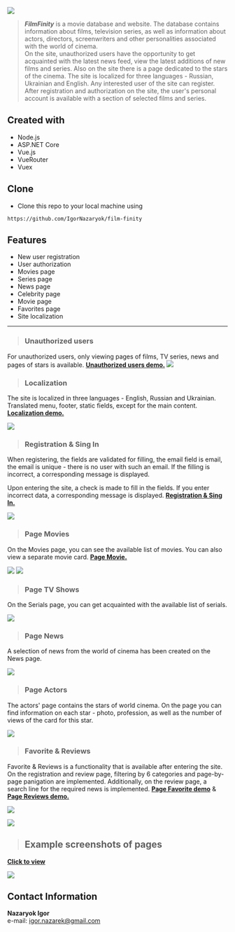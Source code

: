 ![](./image/FilmFinity_logo.png)

>**_FilmFinity_** is a movie database and website. The database contains information about films, television series, as well as information about actors, directors, screenwriters and other personalities associated with the world of cinema.<br>
On the site, unauthorized users have the opportunity to get acquainted with the latest news feed, view the latest additions of new films and series. Also on the site there is a page dedicated to the stars of the cinema.
The site is localized for three languages ​​- Russian, Ukrainian and English.
Any interested user of the site can register. After registration and authorization on the site, the user's personal account is available with a section of selected films and series.

## Created with
- Node.js
- ASP.NET Core
- Vue.js
- VueRouter
- Vuex

## Clone
- Clone this repo to your local machine using 
``` 
https://github.com/IgorNazaryok/film-finity
```

## Features
- New user registration
- User authorization
- Movies page
- Series page
- News page
- Celebrity page
- Movie page
- Favorites page
- Site localization
---


> ### Unauthorized users
For unauthorized users, only viewing pages of films, TV series, news and pages of stars is available.
[**Unauthorized users demo.**](https://youtu.be/gv6qO4vIYAA)
[![](./image/serials_m.png)](https://youtu.be/gv6qO4vIYAA)

> ### Localization

The site is localized in three languages ​​- English, Russian and Ukrainian.
Translated menu, footer, static fields, except for the main content. [**Localization demo.**](https://youtu.be/FIVBEtxHNKs)


[![](./image/Localization_m.png)](https://youtu.be/FIVBEtxHNKs)

> ### Registration & Sing In
When registering, the fields are validated for filling, the email field is email, the email is unique - there is no user with such an email. If the filling is incorrect, a corresponding message is displayed.

Upon entering the site, a check is made to fill in the fields. If you enter incorrect data, a corresponding message is displayed. [**Registration & Sing In.**](https://youtu.be/EBFG5TM_b0k)


[![](./image/registration_m.png)](https://youtu.be/EBFG5TM_b0k)

> ### Page Movies
On the Movies page, you can see the available list of movies. You can also view a separate movie card. [**Page Movie.**](https://youtu.be/J5kFO6vAi6Q)


[![](./image/movies_m.png)](./image/movies.png)
[![](./image/movie_m.png)](https://youtu.be/J5kFO6vAi6Q)

> ### Page TV Shows
On the Serials page, you can get acquainted with the available list of serials.

[![](./image/serials_m.png)](./image/serials.png)

> ### Page News
A selection of news from the world of cinema has been created on the News page.


[![](./image/news_m.png)](./image/news.png)

> ### Page Actors
The actors' page contains the stars of world cinema. On the page you can find information on each star - photo, profession, as well as the number of views of the card for this star.


[![](./image/actors_m.png)](./image/actors.png)

> ### Favorite & Reviews
Favorite & Reviews is a functionality that is available after entering the site. On the registration and review page, filtering by 6 categories and page-by-page panigation are implemented. Additionally, on the review page, a search line for the required news is implemented.
[**Page Favorite demo**](https://youtu.be/dS2KJ8D23K0) & [**Page Reviews demo.**](https://youtu.be/B2S4Oz2wNWM)

[![](./image/favorites_m.png)](https://youtu.be/dS2KJ8D23K0)

[![](./image/reviews_m.png)](https://youtu.be/B2S4Oz2wNWM)


>## Example screenshots of pages

[**Click to view**](https://youtu.be/kxw8h7P81j8)

[![](./image/singers_m.png)](https://youtu.be/kxw8h7P81j8)
<br>


## Contact Information
**Nazaryok Igor** <br>
e-mail: igor.nazarek@gmail.com